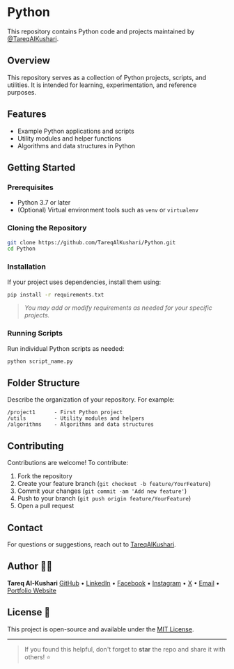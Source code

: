 # Python

This repository contains Python code and projects maintained by [@TareqAlKushari](https://github.com/TareqAlKushari).

## Overview

This repository serves as a collection of Python projects, scripts, and utilities. It is intended for learning, experimentation, and reference purposes.

## Features

- Example Python applications and scripts
- Utility modules and helper functions
- Algorithms and data structures in Python

## Getting Started

### Prerequisites

- Python 3.7 or later
- (Optional) Virtual environment tools such as `venv` or `virtualenv`

### Cloning the Repository

```bash
git clone https://github.com/TareqAlKushari/Python.git
cd Python
```

### Installation

If your project uses dependencies, install them using:

```bash
pip install -r requirements.txt
```

> _You may add or modify requirements as needed for your specific projects._

### Running Scripts

Run individual Python scripts as needed:

```bash
python script_name.py
```

## Folder Structure

Describe the organization of your repository. For example:

```
/project1      - First Python project
/utils         - Utility modules and helpers
/algorithms    - Algorithms and data structures
```

## Contributing

Contributions are welcome! To contribute:

1. Fork the repository
2. Create your feature branch (`git checkout -b feature/YourFeature`)
3. Commit your changes (`git commit -am 'Add new feature'`)
4. Push to your branch (`git push origin feature/YourFeature`)
5. Open a pull request

## Contact

For questions or suggestions, reach out to [TareqAlKushari](https://github.com/TareqAlKushari).

## Author 🙋‍♂️

**Tareq Al-Kushari**   [GitHub](https://github.com/TareqAlKushari) • [LinkedIn](https://www.linkedin.com/) • [Facebook](https://www.facebook.com/profile.php?id=61562736475116&mibextid=ZbWKwL) • [Instagram](https://www.instagram.com/tareq.al.kushari?igsh=MTBhZjRuYnFoMWw1YQ==) • [X](https://x.com/Al_Kushari?t=gU61bcmlDbtf3KV4kqGULA&s=09) • [Email](mailto:tareq.al.kushari@gmail.com) • [Portfolio Website](#)

## License 📜

This project is open-source and available under the [MIT License](LICENSE).

---

> If you found this helpful, don't forget to **star** the repo and share it with others! ⭐
